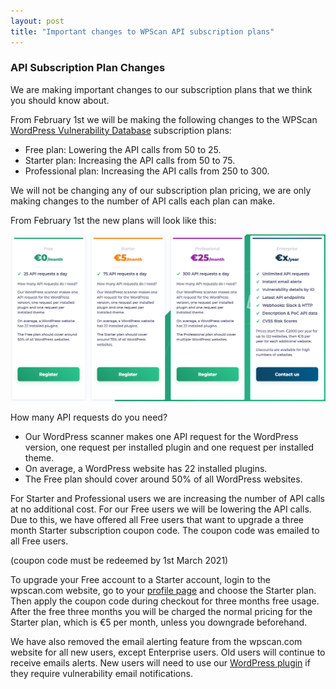 ```yaml
---
layout: post
title: "Important changes to WPScan API subscription plans"
---
```


### API Subscription Plan Changes

We are making important changes to our subscription plans that we think you should know about.

From February 1st we will be making the following changes to the WPScan [WordPress Vulnerability Database](https://wpscan.com) subscription plans:

- Free plan: Lowering the API calls from 50 to 25.
- Starter plan: Increasing the API calls from 50 to 75.
- Professional plan: Increasing the API calls from 250 to 300.

We will not be changing any of our subscription plan pricing, we are only making changes to the number of API calls each plan can make.

From February 1st the new plans will look like this:

![WPScan API Plans](/assets/posts/api-plan-changes/new-plans.png)

How many API requests do you need?

- Our WordPress scanner makes one API request for the WordPress version, one request per installed plugin and one request per installed theme.
- On average, a WordPress website has 22 installed plugins.
- The Free plan should cover around 50% of all WordPress websites.

For Starter and Professional users we are increasing the number of API calls at no additional cost. For our Free users we will be lowering the API calls. Due to this, we have offered all Free users that want to upgrade a three month Starter subscription coupon code. The coupon code was emailed to all Free users.

(coupon code must be redeemed by 1st March 2021)

To upgrade your Free account to a Starter account, login to the wpscan.com website, go to your [profile page](https://wpscan.com/profile) and choose the Starter plan. Then apply the coupon code during checkout for three months free usage. After the free three months you will be charged the normal pricing for the Starter plan, which is €5 per month, unless you downgrade beforehand.

We have also removed the email alerting feature from the wpscan.com website for all new users, except Enterprise users. Old users will continue to receive emails alerts. New users will need to use our [WordPress plugin](https://wordpress.org/plugins/wpscan/) if they require vulnerability email notifications.

